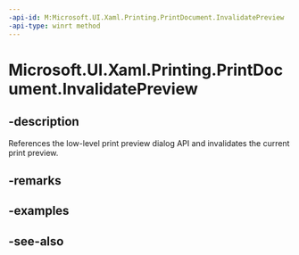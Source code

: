 ```yaml
---
-api-id: M:Microsoft.UI.Xaml.Printing.PrintDocument.InvalidatePreview
-api-type: winrt method
---
```


<!-- Method syntax
public void InvalidatePreview()
-->

# Microsoft.UI.Xaml.Printing.PrintDocument.InvalidatePreview

## -description
References the low-level print preview dialog API and invalidates the current print preview.

## -remarks

## -examples

## -see-also
